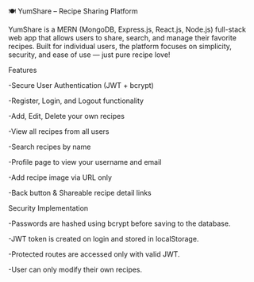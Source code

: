 🍽️ YumShare – Recipe Sharing Platform

YumShare is a MERN (MongoDB, Express.js, React.js, Node.js) full-stack web app that allows users to share, search, and manage their favorite recipes. Built for individual users, the platform focuses on simplicity, security, and ease of use — just pure recipe love!

Features

-Secure User Authentication (JWT + bcrypt)

-Register, Login, and Logout functionality

-Add, Edit, Delete your own recipes

-View all recipes from all users

-Search recipes by name

-Profile page to view your username and email

-Add recipe image via URL only

-Back button & Shareable recipe detail links


Security Implementation

-Passwords are hashed using bcrypt before saving to the database.

-JWT token is created on login and stored in localStorage.

-Protected routes are accessed only with valid JWT.

-User can only modify their own recipes.
